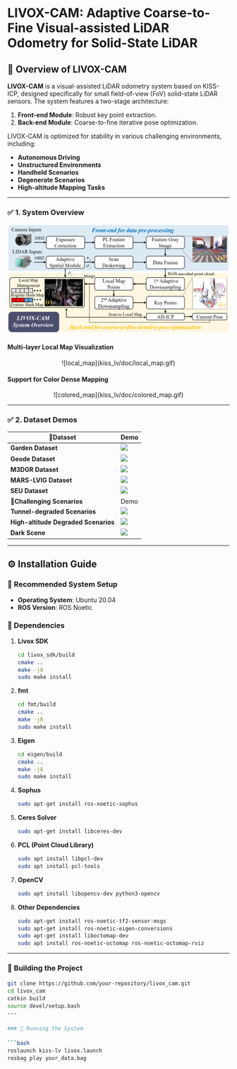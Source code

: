 # **LIVOX-CAM: Adaptive Coarse-to-Fine Visual-assisted LiDAR Odometry for Solid-State LiDAR**

## 📌 Overview of LIVOX-CAM

**LIVOX-CAM** is a visual-assisted LiDAR odometry system based on KISS-ICP, designed specifically for small field-of-view (FoV) solid-state LiDAR sensors. The system features a two-stage architecture:  
1. **Front-end Module**: Robust key point extraction.  
2. **Back-end Module**: Coarse-to-fine iterative pose optimization.  

LIVOX-CAM is optimized for stability in various challenging environments, including:
- **Autonomous Driving**  
- **Unstructured Environments**  
- **Handheld Scenarios**  
- **Degenerate Scenarios**  
- **High-altitude Mapping Tasks**

---

### ✅ 1. System Overview

<div align="center">
  <img src="kiss_lv/doc/1.png" width="800">
</div>

#### Multi-layer Local Map Visualization
<center> 
    ![local_map](kiss_lv/doc/local_map.gif)
</center>

#### Support for Color Dense Mapping
<center> 
    ![colored_map](kiss_lv/doc/colored_map.gif)
</center>

---

### ✅ 2. Dataset Demos

| 📌Dataset                  | Demo |
|--------------------------|------|
| **Garden Dataset**        | ![](kiss_lv/doc/garden.gif) |
| **Geode Dataset**         | ![](kiss_lv/doc/geode.gif) | 
| **M3DGR Dataset**         | ![](kiss_lv/doc/m3gdr.gif) |
| **MARS-LVIG Dataset**     | ![](kiss_lv/doc/mars.gif) |
| **SEU Dataset**           | ![](kiss_lv/doc/seug.gif) |
| **📌Challenging Scenarios** | Demo |
| **Tunnel-degraded Scenarios** | ![](kiss_lv/doc/geode_de.gif) | 
| **High-altitude Degraded Scenarios** | ![](kiss_lv/doc/seua.gif) |
| **Dark Scene**            | ![](kiss_lv/doc/dark.gif) |

---

## ⚙️ Installation Guide

### 🔧 Recommended System Setup

- **Operating System**: Ubuntu 20.04
- **ROS Version**: ROS Noetic

### 🔧 Dependencies

1. **Livox SDK**  
    ```bash
    cd livox_sdk/build
    cmake ..
    make -j8
    sudo make install
    ```

2. **fmt**  
    ```bash
    cd fmt/build
    cmake ..
    make -j8
    sudo make install
    ```

3. **Eigen**  
    ```bash
    cd eigen/build
    cmake ..
    make -j8
    sudo make install
    ```

4. **Sophus**  
    ```bash
    sudo apt-get install ros-noetic-sophus
    ```

5. **Ceres Solver**  
    ```bash
    sudo apt-get install libceres-dev
    ```

6. **PCL (Point Cloud Library)**  
    ```bash
    sudo apt install libpcl-dev
    sudo apt install pcl-tools
    ```

7. **OpenCV**  
    ```bash
    sudo apt install libopencv-dev python3-opencv
    ```

8. **Other Dependencies**  
    ```bash
    sudo apt-get install ros-noetic-tf2-sensor-msgs
    sudo apt-get install ros-noetic-eigen-conversions
    sudo apt-get install liboctomap-dev
    sudo apt install ros-noetic-octomap ros-noetic-octomap-rviz
    ```

---

### 🔧 Building the Project

```bash
git clone https://github.com/your-repository/livox_cam.git
cd livox_cam
catkin build
source devel/setup.bash
---

### 🔧 Running the System

```bash
roslaunch kiss-lv livox.launch
rosbag play your_data.bag


